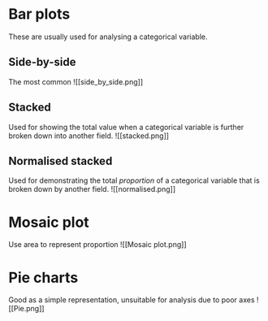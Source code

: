 # Bar plots
These are usually used for analysing a categorical variable.

## Side-by-side
The most common
![[side_by_side.png]]

## Stacked
Used for showing the total value when a categorical variable is further broken down into another field.
	![[stacked.png]]

## Normalised stacked
Used for demonstrating the total *proportion* of a categorical variable that is broken down by another field.
![[normalised.png]]

# Mosaic plot
Use area to represent proportion
![[Mosaic plot.png]]

# Pie charts
Good as a simple representation, unsuitable for analysis due to poor axes
![[Pie.png]]
